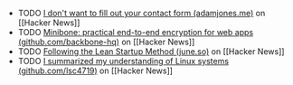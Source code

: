 - TODO [I don't want to fill out your contact form (adamjones.me)](https://news.ycombinator.com/item?id=40256868) on [[Hacker News]]
- TODO [Minibone: practical end-to-end encryption for web apps (github.com/backbone-hq)](https://news.ycombinator.com/item?id=39960190) on [[Hacker News]]
- TODO [Following the Lean Startup Method (june.so)](https://news.ycombinator.com/item?id=39702224) on [[Hacker News]]
- TODO [I summarized my understanding of Linux systems (github.com/lsc4719)](https://news.ycombinator.com/item?id=39701358) on [[Hacker News]]